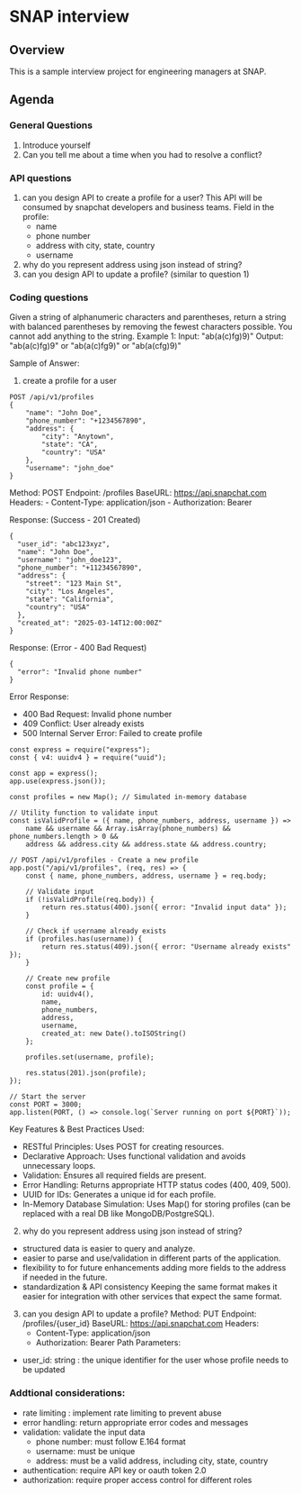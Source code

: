 # SNAP interview

## Overview
This is a sample interview project for engineering managers at SNAP.

## Agenda 

### General Questions
1. Introduce yourself
2. Can you tell me about a time when you had to resolve a conflict?

### API questions
1. can you design API to create a profile for a user? This API will be consumed by snapchat developers and business teams. 
Field in the profile:
    - name
    - phone number
    - address with city, state, country
    - username 
2. why do you represent address using json instead of string? 
3. can you design API to update a profile? (similar to question 1)
### Coding questions
Given a string of alphanumeric characters and parentheses, return a string with balanced parentheses by removing the fewest characters possible. You cannot add anything to the string. Example 1: Input: "ab(a(c)fg)9)" Output: "ab(a(c)fg)9" or "ab(a(c)fg9)" or "ab(a(cfg)9)"

Sample of Answer:
1. create a profile for a user
```
POST /api/v1/profiles
{
    "name": "John Doe",
    "phone_number": "+1234567890",
    "address": {
        "city": "Anytown",
        "state": "CA",
        "country": "USA"
    },
    "username": "john_doe"
}
```
Method: POST
Endpoint: /profiles
BaseURL: https://api.snapchat.com
Headers:
    - Content-Type: application/json
    - Authorization: Bearer <token>

Response: (Success - 201 Created)
```
{
  "user_id": "abc123xyz",
  "name": "John Doe",
  "username": "john_doe123",
  "phone_number": "+11234567890",
  "address": {
    "street": "123 Main St",
    "city": "Los Angeles",
    "state": "California",
    "country": "USA"
  },
  "created_at": "2025-03-14T12:00:00Z"
}
```

Response: (Error - 400 Bad Request)
```
{
  "error": "Invalid phone number"
}
```
Error Response:
- 400 Bad Request: Invalid phone number
- 409 Conflict: User already exists
- 500 Internal Server Error: Failed to create profile   


```
const express = require("express");
const { v4: uuidv4 } = require("uuid");

const app = express();
app.use(express.json());

const profiles = new Map(); // Simulated in-memory database

// Utility function to validate input
const isValidProfile = ({ name, phone_numbers, address, username }) =>
    name && username && Array.isArray(phone_numbers) && phone_numbers.length > 0 &&
    address && address.city && address.state && address.country;

// POST /api/v1/profiles - Create a new profile
app.post("/api/v1/profiles", (req, res) => {
    const { name, phone_numbers, address, username } = req.body;

    // Validate input
    if (!isValidProfile(req.body)) {
        return res.status(400).json({ error: "Invalid input data" });
    }

    // Check if username already exists
    if (profiles.has(username)) {
        return res.status(409).json({ error: "Username already exists" });
    }

    // Create new profile
    const profile = {
        id: uuidv4(),
        name,
        phone_numbers,
        address,
        username,
        created_at: new Date().toISOString()
    };

    profiles.set(username, profile);

    res.status(201).json(profile);
});

// Start the server
const PORT = 3000;
app.listen(PORT, () => console.log(`Server running on port ${PORT}`));
```
Key Features & Best Practices Used:
- RESTful Principles: Uses POST for creating resources.
- Declarative Approach: Uses functional validation and avoids unnecessary loops.
- Validation: Ensures all required fields are present.
- Error Handling: Returns appropriate HTTP status codes (400, 409, 500).
- UUID for IDs: Generates a unique id for each profile.
- In-Memory Database Simulation: Uses Map() for storing profiles (can be replaced with a real DB like MongoDB/PostgreSQL).

2. why do you represent address using json instead of string? 
- structured data is easier to query and analyze. 
- easier to parse and use/validation in different parts of the application. 
- flexibility to for future enhancements 
    adding more fields to the address if needed in the future. 
- standardization & API consistency
    Keeping the same format makes it easier for integration with other services that expect the same format. 

3. can you design API to update a profile? 
Method: PUT
Endpoint: /profiles/{user_id}
BaseURL: https://api.snapchat.com
Headers:
    - Content-Type: application/json
    - Authorization: Bearer <token>
Path Parameters:
- user_id: string : the unique identifier for the user whose profile needs to be updated 

### Addtional considerations:
- rate limiting : implement rate limiting to prevent abuse
- error handling: return appropriate error codes and messages
- validation: validate the input data
    - phone number: must follow E.164 format 
    - username: must be unique 
    - address: must be a valid address, including city, state, country 
- authentication: require API key or oauth token 2.0
- authorization: require proper access control for different roles












